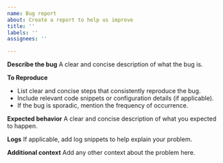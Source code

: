 ```yaml
---
name: Bug report
about: Create a report to help us improve
title: ''
labels: ''
assignees: ''

---
```


**Describe the bug**
A clear and concise description of what the bug is.

**To Reproduce**
- List clear and concise steps that consistently reproduce the bug.
- Include relevant code snippets or configuration details (if applicable).
- If the bug is sporadic, mention the frequency of occurrence.

**Expected behavior**
A clear and concise description of what you expected to happen.

**Logs**
If applicable, add log snippets to help explain your problem.

**Additional context**
Add any other context about the problem here.
